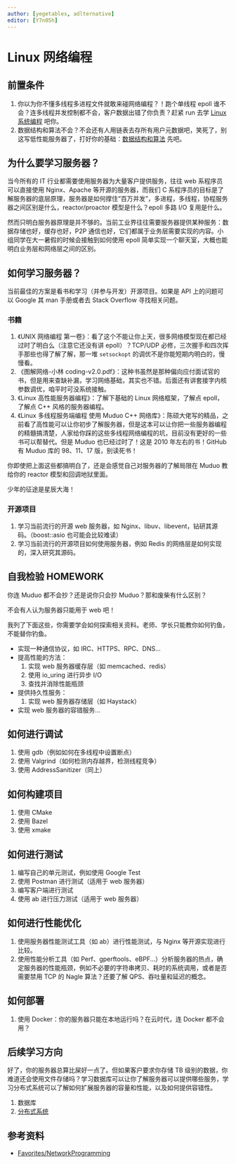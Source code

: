 ```yaml
---
author: [yegetables, adlternative]
editor: [Y7n05h]
---
```


# Linux 网络编程

## 前置条件

1. 你以为你不懂多线程多进程文件就敢来碰网络编程？！跑个单线程 epoll 谁不会？连多线程并发控制都不会，客户数据出错了你负责？赶紧 run 去学 [Linux 系统编程](linux-system-programming) 吧你。
2. 数据结构和算法不会？不会还有人用链表去存所有用户元数据吧，笑死了，别这写低性能服务器了，打好你的基础：[数据结构和算法](data-structure-algorithm) 先吧。

## 为什么要学习服务器？

当今所有的 IT 行业都需要使用服务器为大量客户提供服务，往往 web 系程序员可以直接使用 Nginx、Apache 等开源的服务器，而我们 C 系程序员的目标是了解服务器的底层原理，服务器是如何撑住“百万并发”，多进程，多线程，协程服务器之间区别是什么，reactor/proactor 模型是什么？epoll 多路 I/O 复用是什么。

然而只明白服务器原理是并不够的。当前工业界往往需要服务器提供某种服务：数据存储也好，缓存也好，P2P 通信也好，它们都属于业务层需要实现的内容。小组同学在大一暑假的时候会接触到如何使用 epoll 简单实现一个聊天室，大概也能明白业务层和网络层之间的区别。

## 如何学习服务器？

当前最佳的方案是看书和学习（并参与开发）开源项目。如果是 API 上的问题可以 Google 其 man 手册或者去 Stack Overflow 寻找相关问题。

### 书籍

1. 《UNIX 网络编程 第一卷》：看了这个不能让你上天，很多网络模型现在都已经过时了明白么（注意它还没有讲 epoll）？TCP/UDP 必修，三次握手和四次挥手那些也得了解了解，那一堆 `setsockopt` 的调优不是你能短期内明白的，慢慢看。
2. 《图解网络-小林 coding-v2.0.pdf》：这种书虽然是那种偏向应付面试官的书，但是用来查缺补漏，学习网络基础，其实也不错。后面还有讲套接字内核参数调优，咱平时可没系统接触。
3. 《Linux 高性能服务器编程》：了解下基础的 Linux 网络框架，了解点 epoll，了解点 C++ 风格的服务器编程。
4. 《Linux 多线程服务端编程 使用 Muduo C++ 网络库》：陈硕大佬写的精品，之前看了高性能可以让你初步了解服务器，但是这本可以让你把一些服务器编程的精髓搞清楚，人家给你踩的这些多线程网络编程的坑，目前没有更好的一些书可以帮替代。但是 Muduo 也已经过时了！这是 2010 年左右的书！GitHub 有 Muduo 库的 98、11、17 版，别读死书！

你即使把上面这些都搞明白了，还是会感觉自己对服务器的了解局限在 Muduo 教给你的 reactor 模型和回调地狱里面。

少年的征途是星辰大海！

### 开源项目

1. 学习当前流行的开源 web 服务器，如 Nginx、libuv、libevent，钻研其源码。（boost::asio 也可能会比较难读）
2. 学习当前流行的开源项目如何使用服务器，例如 Redis 的网络层是如何实现的，深入研究其源码。

## 自我检验 HOMEWORK

你连 Muduo 都不会抄？还是说你只会抄 Muduo？那和废柴有什么区别？

不会有人认为服务器只能用于 web 吧！

我列了下面这些，你需要学会如何探索相关资料。老师、学长只能教你如何钓鱼，不能替你钓鱼。

- 实现一种通信协议，如 IRC、HTTPS、RPC、DNS...
- 提高性能的方法：
  1. 实现 web 服务器缓存层（如 memcached、redis）
  2. 使用 io_uring 进行异步 I/O
  3. 查找并消除性能瓶颈
- 提供持久性服务：
  1. 实现 web 服务器存储层（如 Haystack）
- 实现 web 服务器的容错服务...

## 如何进行调试

1. 使用 gdb（例如如何在多线程中设置断点）
2. 使用 Valgrind（如何检测内存越界，检测线程竞争）
3. 使用 AddressSanitizer（同上）

## 如何构建项目

1. 使用 CMake
2. 使用 Bazel
3. 使用 xmake

## 如何进行测试

1. 编写自己的单元测试，例如使用 Google Test
2. 使用 Postman 进行测试（适用于 web 服务器）
3. 编写客户端进行测试
4. 使用 ab 进行压力测试（适用于 web 服务器）

## 如何进行性能优化

1. 使用服务器性能测试工具（如 ab）进行性能测试，与 Nginx 等开源实现进行比较。
2. 使用性能分析工具（如 Perf、gperftools、eBPF...）分析服务器的热点，确定服务器的性能瓶颈，例如不必要的字符串拷贝、耗时的系统调用，或者是否需要禁用 TCP 的 Nagle 算法？还要了解 QPS、吞吐量和延迟的概念。

## 如何部署

1. 使用 Docker：你的服务器只能在本地运行吗？在云时代，连 Docker 都不会用？

## 后续学习方向

好了，你的服务器总算比屎好一点了。但如果客户要求你存储 TB 级别的数据，你难道还会使用文件存储吗？学习数据库可以让你了解服务器可以提供哪些服务，学习分布式系统可以了解如何扩展服务器的容量和性能，以及如何提供容错性。

1. 数据库
2. [分布式系统](distributed-systems)

## 参考资料

- [Favorites/NetworkProgramming](https://fav.xiyoulinux.com/NetworkProgramming)
